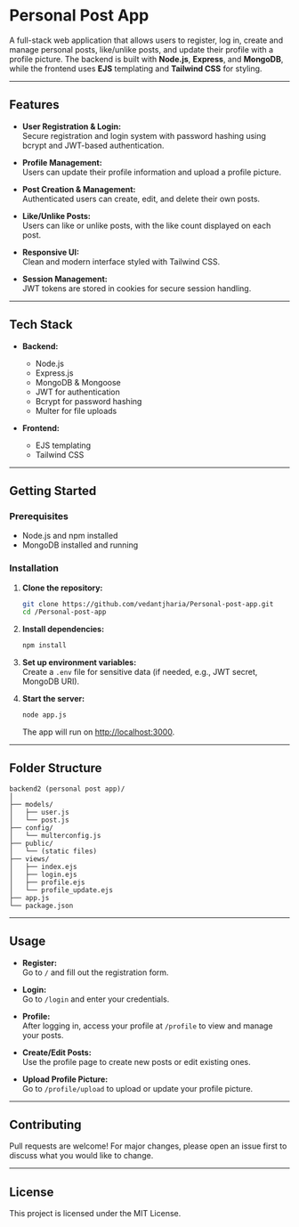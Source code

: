 # Personal Post App

A full-stack web application that allows users to register, log in, create and manage personal posts, like/unlike posts, and update their profile with a profile picture. The backend is built with **Node.js**, **Express**, and **MongoDB**, while the frontend uses **EJS** templating and **Tailwind CSS** for styling.

---

## Features

- **User Registration & Login:**  
  Secure registration and login system with password hashing using bcrypt and JWT-based authentication.

- **Profile Management:**  
  Users can update their profile information and upload a profile picture.

- **Post Creation & Management:**  
  Authenticated users can create, edit, and delete their own posts.

- **Like/Unlike Posts:**  
  Users can like or unlike posts, with the like count displayed on each post.

- **Responsive UI:**  
  Clean and modern interface styled with Tailwind CSS.

- **Session Management:**  
  JWT tokens are stored in cookies for secure session handling.

---

## Tech Stack

- **Backend:**  
  - Node.js  
  - Express.js  
  - MongoDB & Mongoose  
  - JWT for authentication  
  - Bcrypt for password hashing  
  - Multer for file uploads

- **Frontend:**  
  - EJS templating  
  - Tailwind CSS

---

## Getting Started

### Prerequisites

- Node.js and npm installed
- MongoDB installed and running

### Installation

1. **Clone the repository:**
   ```sh
   git clone https://github.com/vedantjharia/Personal-post-app.git
   cd /Personal-post-app
   ```

2. **Install dependencies:**
   ```sh
   npm install
   ```

3. **Set up environment variables:**  
   Create a `.env` file for sensitive data (if needed, e.g., JWT secret, MongoDB URI).

4. **Start the server:**
   ```sh
   node app.js
   ```
   The app will run on [http://localhost:3000](http://localhost:3000).

---

## Folder Structure

```
backend2 (personal post app)/
│
├── models/
│   ├── user.js
│   └── post.js
├── config/
│   └── multerconfig.js
├── public/
│   └── (static files)
├── views/
│   ├── index.ejs
│   ├── login.ejs
│   ├── profile.ejs
│   └── profile_update.ejs
├── app.js
└── package.json
```

---

## Usage

- **Register:**  
  Go to `/` and fill out the registration form.

- **Login:**  
  Go to `/login` and enter your credentials.

- **Profile:**  
  After logging in, access your profile at `/profile` to view and manage your posts.

- **Create/Edit Posts:**  
  Use the profile page to create new posts or edit existing ones.

- **Upload Profile Picture:**  
  Go to `/profile/upload` to upload or update your profile picture.

---

## Contributing

Pull requests are welcome! For major changes, please open an issue first to discuss what you would like to change.

---

## License

This project is licensed under the MIT License.
